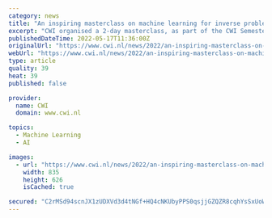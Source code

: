 ```yaml
---
category: news
title: "An inspiring masterclass on machine learning for inverse problems"
excerpt: "CWI organised a 2-day masterclass, as part of the CWI Semester Program on Data-driven methods for Inverse Problems. Participants from Groningen to Paris attented the event."
publishedDateTime: 2022-05-17T11:36:00Z
originalUrl: "https://www.cwi.nl/news/2022/an-inspiring-masterclass-on-machine-learning-for-inverse-problems"
webUrl: "https://www.cwi.nl/news/2022/an-inspiring-masterclass-on-machine-learning-for-inverse-problems"
type: article
quality: 39
heat: 39
published: false

provider:
  name: CWI
  domain: www.cwi.nl

topics:
  - Machine Learning
  - AI

images:
  - url: "https://www.cwi.nl/news/2022/an-inspiring-masterclass-on-machine-learning-for-inverse-problems/@@download/image/ci.jpg"
    width: 835
    height: 626
    isCached: true

secured: "C2rMSd94scnJX1zUDXVd3d4tNGf+HQ4cNKUbyPPS0qsjjGZQZR8cqhYsSxUoWtPHrhqBhoAVq+2K00vnpMNEeISr/wwz7HzpH0BtVKfeMWjZnxLf/sXn5gVPqhE9fQgGAEiUHJ4K6ssTp5UDRP70z8wDp5YipPV3XbrP+VF0GMhZiz683va82RLVuuUE2LvlLkOhBKLPOzt8fU19O1clgcvNiK3oSiIE4VEklb7uhltxILLvdkOZ2CtOmlGE9lwus6JrmEssMr+iuuJUcXJEzQRZigsf2pWYzpgD0Oa5LrfdBjRNsaVDv5OOk92FD1mQW9adbUoyb0V/Ji40NGIBydVja/ONFE5tJQWWLWG5hXI=;cu0chQjZRpM0Z0c75Xq5Yg=="
---
```


